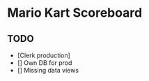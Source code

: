 # Mario Kart Scoreboard

## TODO

- [Clerk production]
- [] Own DB for prod
- [] Missing data views
